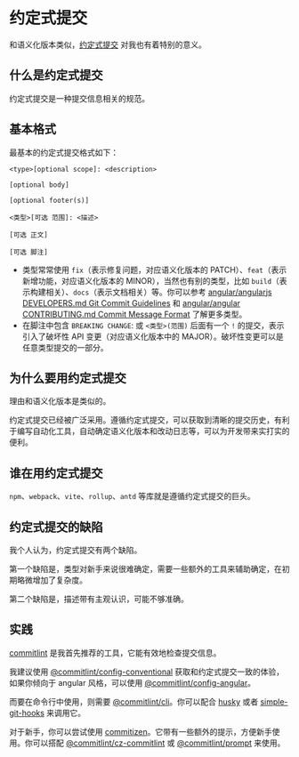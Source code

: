 # 约定式提交

和语义化版本类似，[约定式提交](https://www.conventionalcommits.org/zh-hans/) 对我也有着特别的意义。

## 什么是约定式提交

约定式提交是一种提交信息相关的规范。

## 基本格式

最基本的约定式提交格式如下：

```text
<type>[optional scope]: <description>

[optional body]

[optional footer(s)]

<类型>[可选 范围]: <描述>

[可选 正文]

[可选 脚注]
```

- 类型常常使用 `fix`（表示修复问题，对应语义化版本的 PATCH）、`feat`（表示新增功能，对应语义化版本的 MINOR），当然也有别的类型，比如 `build`（表示构建相关）、`docs`（表示文档相关）等。你可以参考 [angular/angularjs DEVELOPERS.md Git Commit Guidelines](https://github.com/angular/angular.js/blob/master/DEVELOPERS.md#commits) 和 [angular/angular CONTRIBUTING.md Commit Message Format](https://github.com/angular/angular/blob/main/CONTRIBUTING.md#commit) 了解更多类型。
- 在脚注中包含 `BREAKING CHANGE`: 或 `<类型>(范围)` 后面有一个 `!` 的提交，表示引入了破坏性 API 变更（对应语义化版本中的 MAJOR）。破坏性变更可以是任意类型提交的一部分。

## 为什么要用约定式提交

理由和语义化版本是类似的。

约定式提交已经被广泛采用。遵循约定式提交，可以获取到清晰的提交历史，有利于编写自动化工具，自动确定语义化版本和改动日志等，可以为开发带来实打实的便利。

## 谁在用约定式提交

`npm`、`webpack`、`vite`、`rollup`、`antd` 等库就是遵循约定式提交的巨头。

## 约定式提交的缺陷

我个人认为，约定式提交有两个缺陷。

第一个缺陷是，类型对新手来说很难确定，需要一些额外的工具来辅助确定，在初期略微增加了复杂度。

第二个缺陷是，描述带有主观认识，可能不够准确。

## 实践

[commitlint](https://github.com/conventional-changelog/commitlint) 是我首先推荐的工具，它能有效地检查提交信息。

我建议使用 [@commitlint/config-conventional](https://www.npmjs.com/package/@commitlint/config-conventional) 获取和约定式提交一致的体验，如果你倾向于 angular 风格，可以使用 [@commitlint/config-angular](https://www.npmjs.com/package/@commitlint/config-angular)。

而要在命令行中使用，则需要 [@commitlint/cli](https://www.npmjs.com/package/@commitlint/cli)。你可以配合 [husky](https://github.com/typicode/husky) 或者 [simple-git-hooks](https://github.com/toplenboren/simple-git-hooks) 来调用它。

对于新手，你可以尝试使用 [commitizen](https://www.npmjs.com/package/commitizen)。它带有一些额外的提示，方便新手使用。你可以搭配 [@commitlint/cz-commitlint](https://www.npmjs.com/package/@commitlint/cz-commitlint) 或 [@commitlint/prompt](https://www.npmjs.com/package/@commitlint/prompt) 来使用。
